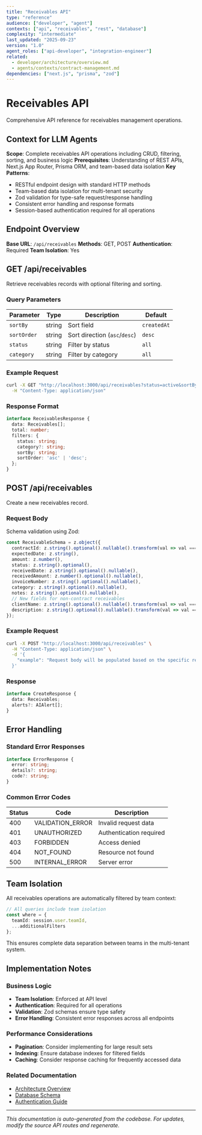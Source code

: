 ```yaml
---
title: "Receivables API"
type: "reference"
audience: ["developer", "agent"]
contexts: ["api", "receivables", "rest", "database"]
complexity: "intermediate"
last_updated: "2025-09-23"
version: "1.0"
agent_roles: ["api-developer", "integration-engineer"]
related:
  - developer/architecture/overview.md
  - agents/contexts/contract-management.md
dependencies: ["next.js", "prisma", "zod"]
---
```


# Receivables API

Comprehensive API reference for receivables management operations.

## Context for LLM Agents

**Scope**: Complete receivables API operations including CRUD, filtering, sorting, and business logic
**Prerequisites**: Understanding of REST APIs, Next.js App Router, Prisma ORM, and team-based data isolation
**Key Patterns**:
- RESTful endpoint design with standard HTTP methods
- Team-based data isolation for multi-tenant security
- Zod validation for type-safe request/response handling
- Consistent error handling and response formats
- Session-based authentication required for all operations

## Endpoint Overview

**Base URL**: `/api/receivables`
**Methods**: GET, POST
**Authentication**: Required
**Team Isolation**: Yes


## GET /api/receivables

Retrieve receivables records with optional filtering and sorting.

### Query Parameters

| Parameter | Type | Description | Default |
|-----------|------|-------------|---------|
| `sortBy` | string | Sort field | `createdAt` |
| `sortOrder` | string | Sort direction (`asc`/`desc`) | `desc` |
| `status` | string | Filter by status | `all` |
| `category` | string | Filter by category | `all` |

### Example Request

```bash
curl -X GET "http://localhost:3000/api/receivables?status=active&sortBy=createdAt&sortOrder=desc" \
  -H "Content-Type: application/json"
```

### Response Format

```typescript
interface ReceivablesResponse {
  data: Receivables[];
  total: number;
  filters: {
    status: string;
    category?: string;
    sortBy: string;
    sortOrder: 'asc' | 'desc';
  };
}
```



## POST /api/receivables

Create a new receivables record.

### Request Body


Schema validation using Zod:

```typescript
const ReceivableSchema = z.object({
  contractId: z.string().optional().nullable().transform(val => val === '' ? null : val),
  expectedDate: z.string(),
  amount: z.number(),
  status: z.string().optional(),
  receivedDate: z.string().optional().nullable(),
  receivedAmount: z.number().optional().nullable(),
  invoiceNumber: z.string().optional().nullable(),
  category: z.string().optional().nullable(),
  notes: z.string().optional().nullable(),
  // New fields for non-contract receivables
  clientName: z.string().optional().nullable().transform(val => val === '' ? null : val),
  description: z.string().optional().nullable().transform(val => val === '' ? null : val),
});
```


### Example Request

```bash
curl -X POST "http://localhost:3000/api/receivables" \
  -H "Content-Type: application/json" \
  -d '{
    "example": "Request body will be populated based on the specific receivables schema"
  }'
```

### Response

```typescript
interface CreateResponse {
  data: Receivables;
  alerts?: AIAlert[];
}
```






## Error Handling

### Standard Error Responses

```typescript
interface ErrorResponse {
  error: string;
  details?: string;
  code?: string;
}
```

### Common Error Codes

| Status | Code | Description |
|--------|------|-------------|
| 400 | VALIDATION_ERROR | Invalid request data |
| 401 | UNAUTHORIZED | Authentication required |
| 403 | FORBIDDEN | Access denied |
| 404 | NOT_FOUND | Resource not found |
| 500 | INTERNAL_ERROR | Server error |


## Team Isolation

All receivables operations are automatically filtered by team context:

```typescript
// All queries include team isolation
const where = {
  teamId: session.user.teamId,
  ...additionalFilters
};
```

This ensures complete data separation between teams in the multi-tenant system.


## Implementation Notes

### Business Logic
- **Team Isolation**: Enforced at API level
- **Authentication**: Required for all operations
- **Validation**: Zod schemas ensure type safety
- **Error Handling**: Consistent error responses across all endpoints

### Performance Considerations
- **Pagination**: Consider implementing for large result sets
- **Indexing**: Ensure database indexes for filtered fields
- **Caching**: Consider response caching for frequently accessed data

### Related Documentation
- [Architecture Overview](../../developer/architecture/overview.md)
- [Database Schema](../../developer/architecture/database.md)
- [Authentication Guide](../../developer/authentication.md)

---

*This documentation is auto-generated from the codebase. For updates, modify the source API routes and regenerate.*